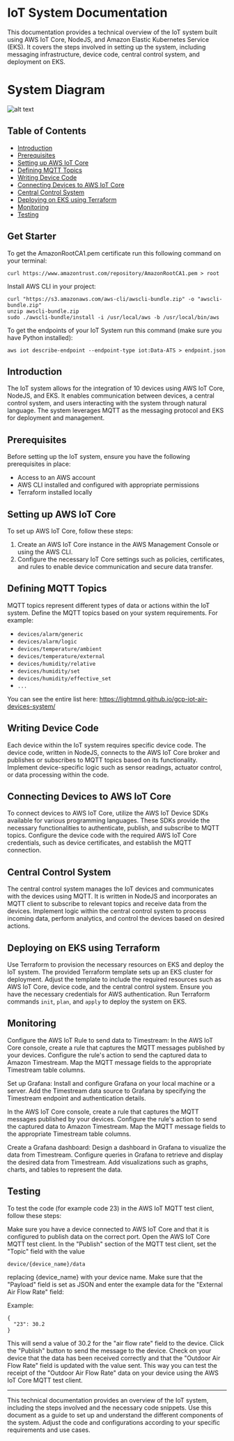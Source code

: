 # IoT System Documentation

This documentation provides a technical overview of the IoT system built using AWS IoT Core, NodeJS, and Amazon Elastic Kubernetes Service (EKS). It covers the steps involved in setting up the system, including messaging infrastructure, device code, central control system, and deployment on EKS.

# System Diagram

![alt text](IOT_system_diagram.png)

## Table of Contents

- [Introduction](#introduction)
- [Prerequisites](#prerequisites)
- [Setting up AWS IoT Core](#setting-up-aws-iot-core)
- [Defining MQTT Topics](#defining-mqtt-topics)
- [Writing Device Code](#writing-device-code)
- [Connecting Devices to AWS IoT Core](#connecting-devices-to-aws-iot-core)
- [Central Control System](#central-control-system)
- [Deploying on EKS using Terraform](#deploying-on-eks-using-terraform)
- [Monitoring](#monitoring)
- [Testing](#testing)

## Get Starter

To get the AmazonRootCA1.pem certificate run this following command on your terminal:

```
curl https://www.amazontrust.com/repository/AmazonRootCA1.pem > root
```

Install AWS CLI in your project:

```
curl "https://s3.amazonaws.com/aws-cli/awscli-bundle.zip" -o "awscli-bundle.zip"
unzip awscli-bundle.zip
sudo ./awscli-bundle/install -i /usr/local/aws -b /usr/local/bin/aws
```

To get the endpoints of your IoT System run this command (make sure you have Python installed):

```
aws iot describe-endpoint --endpoint-type iot:Data-ATS > endpoint.json
```

## Introduction

The IoT system allows for the integration of 10 devices using AWS IoT Core, NodeJS, and EKS. It enables communication between devices, a central control system, and users interacting with the system through natural language. The system leverages MQTT as the messaging protocol and EKS for deployment and management.

## Prerequisites

Before setting up the IoT system, ensure you have the following prerequisites in place:

- Access to an AWS account
- AWS CLI installed and configured with appropriate permissions
- Terraform installed locally

## Setting up AWS IoT Core

To set up AWS IoT Core, follow these steps:

1. Create an AWS IoT Core instance in the AWS Management Console or using the AWS CLI.
2. Configure the necessary IoT Core settings such as policies, certificates, and rules to enable device communication and secure data transfer.

## Defining MQTT Topics

MQTT topics represent different types of data or actions within the IoT system. Define the MQTT topics based on your system requirements. For example:

- `devices/alarm/generic`
- `devices/alarm/logic`
- `devices/temperature/ambient`
- `devices/temperature/external`
- `devices/humidity/relative`
- `devices/humidity/set`
- `devices/humidity/effective_set`
- `...`

You can see the entire list here: https://lightmnd.github.io/gcp-iot-air-devices-system/

## Writing Device Code

Each device within the IoT system requires specific device code. The device code, written in NodeJS, connects to the AWS IoT Core broker and publishes or subscribes to MQTT topics based on its functionality. Implement device-specific logic such as sensor readings, actuator control, or data processing within the code.

## Connecting Devices to AWS IoT Core

To connect devices to AWS IoT Core, utilize the AWS IoT Device SDKs available for various programming languages. These SDKs provide the necessary functionalities to authenticate, publish, and subscribe to MQTT topics. Configure the device code with the required AWS IoT Core credentials, such as device certificates, and establish the MQTT connection.

## Central Control System

The central control system manages the IoT devices and communicates with the devices using MQTT. It is written in NodeJS and incorporates an MQTT client to subscribe to relevant topics and receive data from the devices. Implement logic within the central control system to process incoming data, perform analytics, and control the devices based on desired actions.

## Deploying on EKS using Terraform

Use Terraform to provision the necessary resources on EKS and deploy the IoT system. The provided Terraform template sets up an EKS cluster for deployment. Adjust the template to include the required resources such as AWS IoT Core, device code, and the central control system. Ensure you have the necessary credentials for AWS authentication. Run Terraform commands `init`, `plan`, and `apply` to deploy the system on EKS.

## Monitoring

Configure the AWS IoT Rule to send data to Timestream:
In the AWS IoT Core console, create a rule that captures the MQTT messages published by your devices.
Configure the rule's action to send the captured data to Amazon Timestream.
Map the MQTT message fields to the appropriate Timestream table columns.

Set up Grafana:
Install and configure Grafana on your local machine or a server.
Add the Timestream data source to Grafana by specifying the Timestream endpoint and authentication details.

In the AWS IoT Core console, create a rule that captures the MQTT messages published by your devices.
Configure the rule's action to send the captured data to Amazon Timestream.
Map the MQTT message fields to the appropriate Timestream table columns.

Create a Grafana dashboard:
Design a dashboard in Grafana to visualize the data from Timestream.
Configure queries in Grafana to retrieve and display the desired data from Timestream.
Add visualizations such as graphs, charts, and tables to represent the data.

## Testing

To test the code (for example code 23) in the AWS IoT MQTT test client, follow these steps:

Make sure you have a device connected to AWS IoT Core and that it is configured to publish data on the correct port.
Open the AWS IoT Core MQTT test client.
In the "Publish" section of the MQTT test client, set the "Topic" field with the value

```
device/{device_name}/data
```

replacing {device_name} with your device name.
Make sure that the "Payload" field is set as JSON and enter the example data for the "External Air Flow Rate" field:

Example:

```
{
  "23": 30.2
}
```

This will send a value of 30.2 for the "air flow rate" field to the device.
Click the "Publish" button to send the message to the device.
Check on your device that the data has been received correctly and that the "Outdoor Air Flow Rate" field is updated with the value sent.
This way you can test the receipt of the "Outdoor Air Flow Rate" data on your device using the AWS IoT Core MQTT test client.

---

This technical documentation provides an overview of the IoT system, including the steps involved and the necessary code snippets. Use this document as a guide to set up and understand the different components of the system. Adjust the code and configurations according to your specific requirements and use cases.
